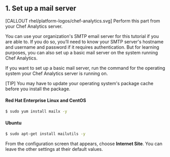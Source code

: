 ## 1. Set up a mail server

[CALLOUT rhel/platform-logos/chef-analytics.svg] Perform this part from your Chef Analytics server.

You can use your organization's SMTP email server for this tutorial if you are able to. If you do so, you’ll need to know your SMTP server's hostname and username and password if it requires authentication. But for learning purposes, you can also set up a basic mail server on the system running Chef Analytics.

If you want to set up a basic mail server, run the command for the operating system your Chef Analytics server is running on.

[TIP] You may have to update your operating system's package cache before you install the package.

#### Red Hat Enterprise Linux and CentOS

```bash
$ sudo yum install mailx -y
```

#### Ubuntu

```bash
$ sudo apt-get install mailutils -y
```

From the configuration screen that appears, choose **Internet Site**. You can leave the other settings at their default values.
